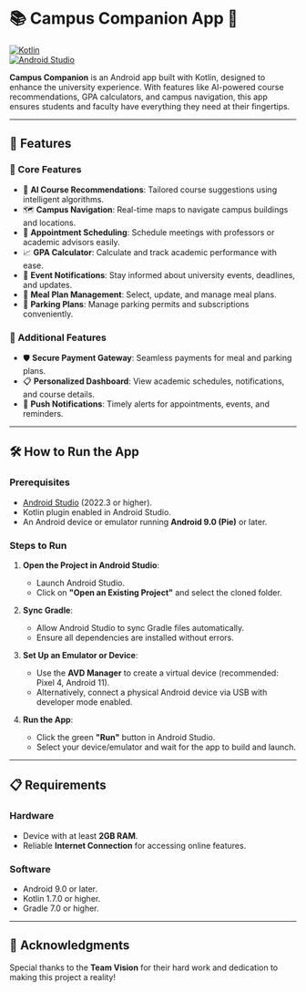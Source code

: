 # 📚 Campus Companion App 🏫

[![Kotlin](https://img.shields.io/badge/kotlin-v1.7.0-blue)](https://kotlinlang.org/)  
[![Android Studio](https://img.shields.io/badge/android%20studio-2022.3-brightgreen)](https://developer.android.com/studio)

**Campus Companion** is an Android app built with Kotlin, designed to enhance the university experience. With features like AI-powered course recommendations, GPA calculators, and campus navigation, this app ensures students and faculty have everything they need at their fingertips.

---

## 🚀 Features

### 📖 Core Features

- 🤖 **AI Course Recommendations**: Tailored course suggestions using intelligent algorithms.
- 🗺️ **Campus Navigation**: Real-time maps to navigate campus buildings and locations.
- 📅 **Appointment Scheduling**: Schedule meetings with professors or academic advisors easily.
- 📈 **GPA Calculator**: Calculate and track academic performance with ease.
- 🎉 **Event Notifications**: Stay informed about university events, deadlines, and updates.
- 🍔 **Meal Plan Management**: Select, update, and manage meal plans.
- 🚗 **Parking Plans**: Manage parking permits and subscriptions conveniently.

### 🎨 Additional Features

- 🛡️ **Secure Payment Gateway**: Seamless payments for meal and parking plans.
- 📋 **Personalized Dashboard**: View academic schedules, notifications, and course details.
- 📢 **Push Notifications**: Timely alerts for appointments, events, and reminders.

---

## 🛠️ How to Run the App

### Prerequisites

- [Android Studio](https://developer.android.com/studio) (2022.3 or higher).
- Kotlin plugin enabled in Android Studio.
- An Android device or emulator running **Android 9.0 (Pie)** or later.

### Steps to Run

1. **Open the Project in Android Studio**:

   - Launch Android Studio.
   - Click on **"Open an Existing Project"** and select the cloned folder.

2. **Sync Gradle**:

   - Allow Android Studio to sync Gradle files automatically.
   - Ensure all dependencies are installed without errors.

3. **Set Up an Emulator or Device**:

   - Use the **AVD Manager** to create a virtual device (recommended: Pixel 4, Android 11).
   - Alternatively, connect a physical Android device via USB with developer mode enabled.

4. **Run the App**:
   - Click the green **"Run"** button in Android Studio.
   - Select your device/emulator and wait for the app to build and launch.

---

## 📋 Requirements

### Hardware

- Device with at least **2GB RAM**.
- Reliable **Internet Connection** for accessing online features.

### Software

- Android 9.0 or later.
- Kotlin 1.7.0 or higher.
- Gradle 7.0 or higher.

---

## 🌟 Acknowledgments

Special thanks to the **Team Vision** for their hard work and dedication to making this project a reality!
